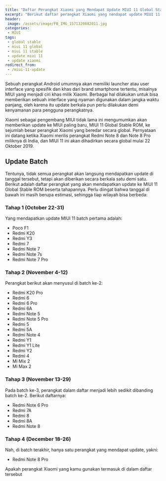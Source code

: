 ```yaml
---
title: "Daftar Perangkat Xiaomi yang Mendapat Update MIUI 11 Global Stable ROM"
excerpt: "Berikut daftar perangkat Xiaomi yang nendapat update MIUI 11 Global Stable ROM"
header:
 image: /assets/image/FB_IMG_1571320882011.jpg
categories:
 - MIUI
tags:
 - global stable
 - miui 11 global
 - miui 11 stable
 - update miui 11
 - update xiaomi
redirect_from:
 - /miui-11-update
---
```

Sebuah perangkat Android umumnya akan memiliki launcher atau user interface yang spesifik dan khas dari brand smartphone tertentu, misalnya MIUI yang menjadi ciri khas milik Xiaomi. Berbagai hal dilakukan untuk bisa memberikan sebuah interface yang nyaman digunakan dalam jangka waktu panjang, oleh karena itu update berkala pun perlu dilakukan demi kenyamanan para pengguna perangkatnya.

Xiaomi sebagai pengembang MIUI tidak lama ini mengumumkan akan memberikan update ke MIUI paling baru, MIUI 11 Global Stable ROM, ke sejumlah besar perangkat Xiaomi yang beredar secara global. Pernyataan ini datang ketika Xiaomi merilis perangkat Redmi Note 8 dan Note 8 Pro miliknya di India, dan MIUI 11 ini akan dihadirkan secara global mulai 22 Oktober 2019.

## Update Batch

Tentunya, tidak semua perangkat akan langsung mendapatkan update di tanggal tersebut, tetapi akan diberikan secara berkala satu demi satu. Berikut adalah daftar perangkat yang akan mendapatkan update ke MIUI 11 Global Stable ROM beserta tahapannya. Perlu diingat bahwa tanggal di bawah ini masih berupa estimasi, sehingga tiap wilayah bisa berbeda:

### Tahap 1 (October 22-31)

Yang mendapatkan update MIUI 11 batch pertama adalah:

- Poco F1
- Redmi K20
- Redmi Y3
- Redmi 7
- Redmi Note 7
- Redmi Note 7s
- Redmi Note 7 Pro

### Tahap 2 (November 4-12)

Perangkat berikut akan menyusul di batch ke-2:

- Redmi K20 Pro
- Redmi 6
- Redmi 6 Pro
- Redmi 6A
- Redmi Note 5
- Redmi Note 5 Pro
- Redmi 5
- Redmi 5A
- Redmi Note 4
- Redmi Y1
- Redmi Y1 Lite
- Redmi Y2
- Redmi 4
- Mi Mix 2
- Mi Max 2

### Tahap 3 (November 13-29)

Pada batch ke-3, perangkat dalam daftar menjadi lebih sedikit dibanding batch ke-2. Berikut daftarnya:

- Redmi Note 6 Pro
- Redmi 7A
- Redmi 8
- Redmi 8A
- Redmi Note 8

### Tahap 4 (December 18-26)

Nah, di batch terakhir, hanya satu perangkat yang mendapat update, yakni:

- Redmi Note 8 Pro

Apakah perangkat Xiaomi yang kamu gunakan termasuk di dalam daftar tersebut
